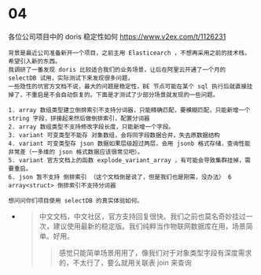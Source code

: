 
# 04

各位公司项目中的 doris 稳定性如何 https://www.v2ex.com/t/1126231
```console
背景是最近公司准备新开一个项目，之前主用 Elasticearch ，不想再采用之前的技术栈，希望引入新的东西。
我调研了一番发现 doris 比较适合我们的业务场景，让后在阿里云开通了一个月的 selectDB 试用，实际测试下来发现很多问题，
一些隐性的坑官方文档不说，最大的问题是稳定性，BE 节点可能在某个 sql 执行后就直接挂掉了，不重启是不会自动恢复的。下面是才测试了少部分场景就发现的一些问题。

1. array 数组类型建立倒排索引不支持分词器，只能精确匹配，要模糊匹配，只能新增一个 string 字段，拼接起来然后做倒排索引，配置分词器
2. array 数组类型不支持修改字段长度，只能新增一个字段。
3. variant 可变类型不能存 对象数组，会将同字段数据合并，失去原数据结构
4. variant 可变类型存 json 数据如果层级超过两层，会用 jsonb 格式存储，查询性能非常差（一多维的 json 格式数据应该很常见吧）。
5. variant 官方文档上的函数 explode_variant_array ，有可能会导致集群挂掉，需要重启。
6. json 暂不支持 倒排索引 （这个文档倒是说了，但是我们也是刚需，没办法） 6 array<struct> 倒排索引不支持分词器

想问问你们项目使用 selectDB 的真实体验如何。
```
- > 中文文档，中文社区，官方支持回复很快。我们之前也莫名奇妙挂过一次，建议使用最新的稳定版。我们纯粹当作物联网数据库在用，场景简单。好用。
  >> 感觉只能简单场景用用了，像我们对于对象类型字段有深度需求的，不太行了，要么就用关联表 join 来查询 
